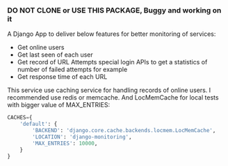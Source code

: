 ### DO NOT CLONE or USE THIS PACKAGE, Buggy and working on it


A Django App to deliver below features for better monitoring of services:

- Get online users
- Get last seen of each user
- Get record of URL Attempts special login APIs to get a statistics of number of failed attempts for example
- Get response time of each URL

This service use caching service for handling records of online users. 
I recommended  use redis or memcache. And LocMemCache for local tests with bigger value of MAX_ENTRIES:
```python
CACHES={
    'default': {
        'BACKEND': 'django.core.cache.backends.locmem.LocMemCache',
        'LOCATION': 'django-monitoring',
        'MAX_ENTRIES': 10000,
    }
}
```
